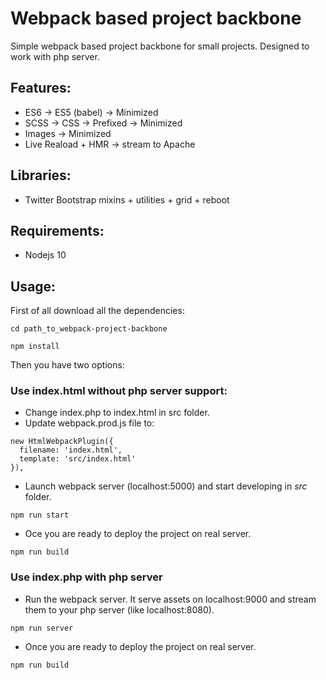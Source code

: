 # Webpack based project backbone
Simple webpack based project backbone for small projects.
Designed to work with php server.

## Features:
* ES6 -> ES5 (babel) -> Minimized
* SCSS -> CSS -> Prefixed -> Minimized
* Images -> Minimized
* Live Reaload + HMR -> stream to Apache

## Libraries:
* Twitter Bootstrap mixins + utilities + grid + reboot

## Requirements:
* Nodejs 10

## Usage:
First of all download all the dependencies:
```
cd path_to_webpack-project-backbone
```
```
npm install
```
Then you have two options:
### Use index.html without php server support:
* Change index.php to index.html in src folder.
* Update webpack.prod.js file to:
```
new HtmlWebpackPlugin({
  filename: 'index.html',
  template: 'src/index.html'
}),
```
* Launch webpack server (localhost:5000) and start developing in _src_ folder.
```
npm run start
```
* Oce you are ready to deploy the project on real server.
```
npm run build
```

### Use index.php with php server
* Run the webpack server. It serve assets on localhost:9000 and stream them to your php server (like localhost:8080).
```
npm run server
```
* Once you are ready to deploy the project on real server.
 ```
 npm run build
 ```
